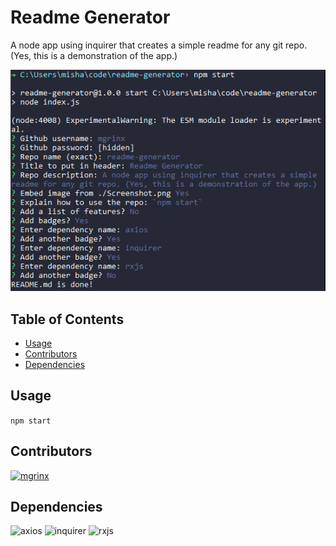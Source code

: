 # Readme Generator
A node app using inquirer that creates a simple readme for any git repo. (Yes, this is a demonstration of the app.)  

![Screenshot](Screenshot.png)
## Table of Contents
- [Usage](#Usage)
- [Contributors](#Contributors)
- [Dependencies](#Dependencies)
## Usage
`npm start`

## Contributors
<img align="left" src="https://github.com/mgrinx.png?size=24"><a href="https://github.com/mgrinx">mgrinx</a><br>

## Dependencies
![axios](https://img.shields.io/badge/dynamic/json?color=blue&label=axios&query=%24.dependencies.axios&url=https%3A%2F%2Fraw.githubusercontent.com%2Fmgrinx%2Freadme-generator%2Fmaster%2Fpackage.json)
![inquirer](https://img.shields.io/badge/dynamic/json?color=blue&label=inquirer&query=%24.dependencies.inquirer&url=https%3A%2F%2Fraw.githubusercontent.com%2Fmgrinx%2Freadme-generator%2Fmaster%2Fpackage.json)
![rxjs](https://img.shields.io/badge/dynamic/json?color=blue&label=rxjs&query=%24.dependencies.rxjs&url=https%3A%2F%2Fraw.githubusercontent.com%2Fmgrinx%2Freadme-generator%2Fmaster%2Fpackage.json)

